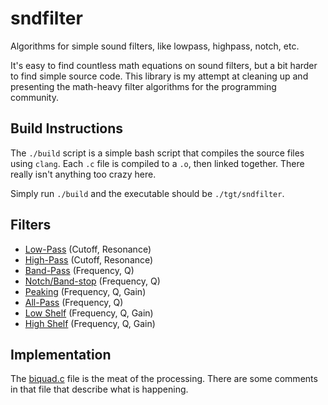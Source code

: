 sndfilter
=========

Algorithms for simple sound filters, like lowpass, highpass, notch, etc.

It's easy to find countless math equations on sound filters, but a bit harder to find simple source
code.  This library is my attempt at cleaning up and presenting the math-heavy filter algorithms for
the programming community.

Build Instructions
------------------

The `./build` script is a simple bash script that compiles the source files using `clang`.  Each
`.c` file is compiled to a `.o`, then linked together.  There really isn't anything too crazy here.

Simply run `./build` and the executable should be `./tgt/sndfilter`.

Filters
-------

* [Low-Pass](https://en.wikipedia.org/wiki/Low-pass_filter) (Cutoff, Resonance)
* [High-Pass](https://en.wikipedia.org/wiki/High-pass_filter) (Cutoff, Resonance)
* [Band-Pass](https://en.wikipedia.org/wiki/Band-pass_filter) (Frequency, Q)
* [Notch/Band-stop](https://en.wikipedia.org/wiki/Band-stop_filter) (Frequency, Q)
* [Peaking](https://en.wikipedia.org/wiki/Equalization_(audio)) (Frequency, Q, Gain)
* [All-Pass](https://en.wikipedia.org/wiki/All-pass_filter) (Frequency, Q)
* [Low Shelf](http://www.audiorecording.me/what-is-a-low-shelf-and-high-shelf-filter-in-parametric-equalization.html) (Frequency, Q, Gain)
* [High Shelf](http://www.audiorecording.me/what-is-a-low-shelf-and-high-shelf-filter-in-parametric-equalization.html) (Frequency, Q, Gain)

Implementation
--------------

The [biquad.c](https://github.com/voidqk/sndfilter/blob/master/src/biquad.c) file is the meat of the
processing.  There are some comments in that file that describe what is happening.
